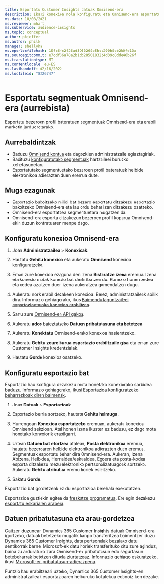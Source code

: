 ```yaml
---
title: Esportatu Customer Insights datuak Omnisend-era
description: Ikasi konexioa nola konfiguratu eta Omnisend-era esportatu.
ms.date: 10/08/2021
ms.reviewer: mhart
ms.subservice: audience-insights
ms.topic: conceptual
author: pkieffer
ms.author: philk
manager: shellyha
ms.openlocfilehash: 15fc6fc2426ad3958268e5bcc200b8eb2b0fd13a
ms.sourcegitcommit: e7cdf36a78a2b1dd2850183224d39c8dde46b26f
ms.translationtype: MT
ms.contentlocale: eu-ES
ms.lasthandoff: 02/16/2022
ms.locfileid: "8226747"
---
```

# <a name="export-segments-to-omnisend-preview"></a>Esportatu segmentuak Omnisend-era (aurrebista)

Esportatu bezeroen profil bateratuen segmentuak Omnisend-era eta erabili marketin jardueretarako.

## <a name="prerequisites"></a>Aurrebaldintzak

-   Baduzu [Omnisend kontua](https://www.omnisend.com/) eta dagozkien administratzaile egiaztagiriak.
-   Badituzu [konfiguratutako segmentuak](segments.md) hartzaileei buruzko xehetasunetan.
-   Esportatutako segmentuetako bezeroen profil bateratuek helbide elektronikoa adierazten duen eremua dute.

## <a name="known-limitations"></a>Muga ezagunak

- Esportazio bakoitzeko milioi bat bezero esportatu ditzakezu esportazio bakoitzeko Omnisend-era eta lau ordu behar izan ditzakezu osatzeko.
- Omnisend-era esportatzea segmentuetara mugatzen da.
- Omnisend-era esporta ditzakezun bezeroen profil kopurua Omnisend-ekin duzun kontratuaren menpe dago.

## <a name="set-up-connection-to-omnisend"></a>Konfiguratu konexioa Omnisend-era

1. Joan **Administratzailea** > **Konexioak**.

1. Hautatu **Gehitu konexioa** eta aukeratu **Omnisend** konexioa konfiguratzeko.

1. Eman zure konexioa ezaguna den izena **Bistaratze izena** eremua. Izena eta konexio motak konexio bat deskribatzen du. Konexio honen xedea eta xedea azaltzen duen izena aukeratzea gomendatzen dugu.

1. Aukeratu nork erabil dezakeen konexioa. Berez, administratzaileak soilik dira. Informazio gehiagorako, ikus [Baimendu laguntzaileei esportazioetarako konexioa erabiltzea](connections.md#allow-contributors-to-use-a-connection-for-exports).

1. Sartu zure [Omnisend-en API gakoa](https://support.omnisend.com/en/articles/1061890-generating-api-key).

1. Aukeratu **ados** baieztatzeko **Datuen pribatutasuna eta betetzea**.

1. Aukeratu **Konektatu** Omnisend-erako konexioa hasieratzeko.

1. Aukeratu **Gehitu zeure burua esportazio erabiltzaile gisa** eta eman zure Customer Insights kredentzialak.

1. Hautatu **Gorde** konexioa osatzeko.

## <a name="configure-an-export"></a>Konfiguratu esportazio bat

Esportazio hau konfigura dezakezu mota honetako konexiorako sarbidea baduzu. Informazio gehiagorako, ikusi [Esportazioa konfiguratzeko beharrezkoak diren baimenak](export-destinations.md#set-up-a-new-export).

1. Joan **Datuak** > **Esportazioak**.

1. Esportazio berria sortzeko, hautatu **Gehitu helmuga**.

1. Hurrengoan **Konexioa esportatzeko** eremuan, aukeratu konexioa Omnisend sekzioan. Atal honen izena ikusten ez baduzu, ez dago mota honetako konexiorik erabilgarri.

1. Urtean **Datuen bat etortzea** atalean, **Posta elektronikoa** eremua, hautatu bezeroaren helbide elektronikoa adierazten duen eremua. Segmentuak esportatu behar dira Omnisend-era. Aukeran, Izena, Abizena, Helbidea, Herrialdea/eskualdea, Egoera eta posta-kodea esporta ditzakezu mezu elektroniko pertsonalizatuagoak sortzeko. Aukeratu **Gehitu atributua** eremu horiek esleitzeko.

1. Sakatu **Gorde**.

Esportazio bat gordetzeak ez du esportazioa berehala exekutatzen.

Esportazioa guztiekin egiten da [freskatze programatua](system.md#schedule-tab). Ere egin dezakezu [esportatu eskariaren arabera](export-destinations.md#run-exports-on-demand). 


## <a name="data-privacy-and-compliance"></a>Datuen pribatutasuna eta arau-gordetzea

Gaitzen duzunean Dynamics 365 Customer Insights datuak Omnisend-era igortzeko, datuak betetzeko mugatik kanpo transferitzea baimentzen duzu Dynamics 365 Customer Insights, datu pertsonalak bezalako datu sentikorrak barne. Microsoft-ek datu horiek transferituko ditu zure aginduz, baina zu arduratuko zara Omnisend-ek pribatutasun edo segurtasun betebeharrak betetzen dituela ziurtatzeaz. Informazio gehiago eskuratzeko, ikusi [Microsoft-en pribatutasun-adierazpena](https://go.microsoft.com/fwlink/?linkid=396732).

Funtzio hau erabiltzeari uzteko, Dynamics 365 Customer Insights-en administratzaileak esportazioaren helburuko kokalekua edonoiz ken dezake.

